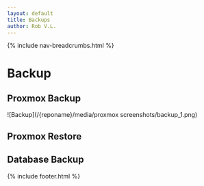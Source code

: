 ```yaml
---
layout: default
title: Backups
author: Rob V.L.
---
```


{% include nav-breadcrumbs.html %}

# Backup

## Proxmox Backup

![Backup](/{reponame}/media/proxmox screenshots/backup_1.png)

## Proxmox Restore
## Database Backup



{% include footer.html %}
